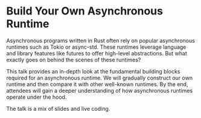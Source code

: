 # Build Your Own Asynchronous Runtime

Asynchronous programs written in Rust often rely on popular asynchronous runtimes such as Tokio or async-std.
These runtimes leverage language and library features like futures to offer high-level abstractions.
But what exactly goes on behind the scenes of these runtimes?

This talk provides an in-depth look at the fundamental building blocks required for an asynchronous runtime.
We will gradually construct our own runtime and then compare it with other well-known runtimes.
By the end, attendees will gain a deeper understanding of how asynchronous runtimes operate under the hood.

The talk is a mix of slides and live coding.
